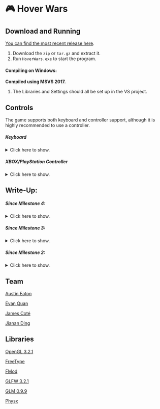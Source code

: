 # :video_game: Hover Wars



<!-- ![](title-image) -->

## Download and Running

[You can find the most recent release
here](https://github.com/EvanQuan/hover-wars/releases).

1. Download the `zip` or `tar.gz` and extract it.
2. Run `HoverWars.exe` to start the program.

#### Compiling on Windows:

**Compiled using MSVS 2017.**

1. The Libraries and Settings should all be set up in the VS project.

## Controls

The game supports both keyboard and controller support, although it is highly
recommended to use a controller.

##### Keyboard

<details>
<summary>Click here to show.</summary>

##### Movement

**W** - Move Forward

**A** - Move Left

**S** - Move Back

**D** - Move Right

**J** - Turn Left

**L** - Turn Right

##### Dash

**I** - Dash Forward

**H** - Dash Left

**K** - Dash Back

**;** - Dash Right

##### Abilities

**Space** - Rocket

**Left Shift** - Trail

**Left Control** - Spikes

#### Other

**Left Click** - Spawns a particle Emitter at the mouse intersection with the
             xz-plane @ yAxis = 0

**Right Click** - Holding down Right Click and moving the mouse will allow you
              to adjust the camera around the vehicle

#### Debug Commands (for Debug mode only)

##### Switching Keyboard Player

**1** - Player 1

**2** - Player 2

**3** - Player 3

**4** - Player 4

**F** - Toggle Wireframe Mode

**C** - Toggle Debug Camera for current player

**B** - Toggle Bounding Box rendering

**M** - Toggle Spatial Map Debug rendering

**Keypad 0** - Set User Interface display count to 0

**Keypad 1** - Set User Interface display count to 1

**Keypad 2** - Set User Interface display count to 2

**Keypad 3** - Set User Interface display count to 3

**Keypad 4** - Set User Interface display count to 4

**R** - Player 1 hits Player 2

**T** - Player 2 hits Player 1

</details>

##### XBOX/PlayStation Controller

<details>
<summary>Click here to show.</summary>

**Left Joystick** - Applies a force on the vehicle in that direction on the
                    xz-plane, WRT to Vehicle space.

**Right Joystick** - Rotates the vehicle left or right.

**Right Trigger** - Press to fire rocket

**Right Bumper** - Hold to switch to alternate camera

**Left Trigger** - Hold to activate flame trail

**Left Bumper** - Press to activate spikes

**X, Y, A, B** - Directional dash

**D-pad** - Honk

</details>

## Write-Up:

##### Since Milestone 4:

<details>
<summary>Click here to show.</summary>
</details>

##### Since Milestone 3:

<details>
<summary>Click here to show.</summary>

### Game Rules

First blood - the first hit of the game grants extra points. This incentivizes
more aggressive play at the start.

A clarification from Milestone 3: there are no deaths and respawns. Our system
focuses on gathering points by hitting other players with abilities like
Mario Kart's battle system.
To punish getting hit, we tried:
- **respawn on hit** - we found it very disorienting having to constantly
  respawn to a random respawn point every time you got hit and having to
  regain your bearings. We suspect it would also be disorienting to see
  hovercrafts spawn near you without warning.
- **losing control for a short duration** - this caused a problem with spikes,
  as you could stun-lock another player by constantly ramming into them and
  spamming spikes. This was partially alleviated by applying a force to
  hovercrafts as they collide with one another, but it's still bad when
  multiple bots are teaming up against a single player.

We settled for resetting ability cooldowns, and losing more points based on
killstreak (explanation next).

### Powerups

#### Timed

Whenever a player hits the player with the most points, they are given a speed
most powerup, which lasts for 20 seconds.

A speed boost is also given to first blood.

#### Stacking

Ability cool downs have been rebalanced to have a much longer time than
before.

Rocket - 5s

Spikes - 3s

Dash - 3s

Whenever players increase their killstreak, their cool downs shorten
by 10% up to a minimum cool down value:

Rocket - 1s

Spikes - 1s

Dash - 0.5s

If their killstreak is lost, their cool downs reset to their base values.

This awards more defensive play and incentives players to put more effort into
dodging enemy attacks. Getting hit now gives a much stronger "feels bad"
response, especially after a long killstreak.

### Ending the Game

The game ends when the game timer hits 0. The player with the most points
wins.

#### End Game Awards

At the end of the game, players are given certain awards for accomplishing
certain tasks, gaining extra bonus points. The currently implemented awards
are:

**Gotta Go Fast!** - Most speed boosts +200

**Tactical** - Largest killstreak +200

**Rocket Man** - Most rocket kills +100

**Pyromaniac** - Most flame trail kills +100

**Porcupine** - Most spike trail kills +100

**Consolation** - Most deaths +100

If there are is more than 1 human player and more than 1 bot in the game,
these awards are available:

**Ludite** - Most bot kills +200

**Misanthropist** - Most player kills +200

#### Points

While still weaker than a player, bots are much challenging than initially
planned, and so now award the same number of points as hitting other human
players.

Points awarded to the attacker now increases with the killstreak of the player
they hit. This should make high killstreak players a larger priority to
target.

### Menus

The game now has a menu system instead of starting directly in-game.

**Start Menu** - the initial splash screen when starting the program, akin to
many old arcade games. Pressing accept will move to the Main Menu.

**Main Menu** - allows the player to start a new game or quit the program.
They can go back to the Start Menu.

**Pregame Menu** - Lets the user choose the game parameters before starting
the game. The user can choose the number of players, number of bots, and game
round time before choosing to start the game, which goes to the Game Menu.
They can also go back to the Main Menu.

**Game Menu** - This is the in-game behaviour as seen before. The player can
press Start to go to the Pause Menu.

**Pause Menu** - The game pauses. The user can continue the game, or end the
game, which goes to the post-game menu.

**Postgame Menu** - After the game, all the end game awards are assigned, and
all the points are tallied up to determine the round winner. This then leads
to quitting the program.

### User Interface

Speed boost prompt displays for the duration of the player's speed boost.

### Sound

Entering the pause menu pauses all in-game sounds, and plays a pause music
loop. Returning to the Game Menu resumes playing in-game sounds as it left
off.

Moving the cursor, or selecting options in the menus plays a random cursor
sound.

Spikes make a sound when deactivating.

Rockets make a sound when firing and when impacting a surface.


### Abilities

Spikes
- Now render and are animated when they are activated and deactivated.

Rockets
- Physics and rendering are now complete

Flame Trail
- Now work with physics

### Driving model

- When hovercrafts collide, a force pushes them away. This makes it more
  difficult to constantly ram into another vehicle non-stop.

- Hovercraft centre of gravity has been lowered to make flipping more
  difficult and recovering from flipping easier.

</details>

##### Since Milestone 2:

<details>
<summary>Click here to show.</summary>

### Font Rendering

The TTF file for the font is parsed using FreeType and saved into an internal
bitmap layout of all the valid characters for rendering text. Then each glyph
information (uv offset/size, bearing, advance) is stored in a hashmap for
indexing into the bitmap. This allows us to render full lines of text with
1 draw call as opposed to having a texture for each glyph and a draw call for
each character.

### Spatial Data Map
There's a basic Spatial Data Map in place that is intended to be utilized for
pathfinding and other necessities. On scene load, all the entities are given
to the spatial data map who populates a static map as well as a hashtable
listing the spatial parameters for each entity in the scene. Dynamic Entities
are updated as they move while static entities are left untouched within the
static data map. While running in debug mode, you can view a visual
representation of the spatial data structure by pressing 'm'. This rendering
is rather expensive and is only available in debug mode. The color codes are
as follows:

- Red: This represents a Static Entity. Path-finding will probably treat these
  spaces as unpassable terrain for finding a path to their target.
- White: This represents the Space a Point Light covers. I had intended to
  speed up lighting calculations by only using lights that the entity is near.
  This is currently not the case, but it may be revisited in the future.
- Purple: This represents a Spot Light. We had a vision for the aesthetic to
  be gritty and cyber-punky. We wanted Spotlights to cast shadows as dynamic
  entities crossed under them. In order to limit shadow calculations, I wanted
  to have a default shadow map for each light and only calculate shadows for
  spotlights that have a dynamic entity within their space. This may not make
  it to release.
- Jade: This represents a dynamic entity. Dynamic Entities cover multiple
  spaces based on their spatial dimensions and it's important that they stay
  updated every frame.

### Shadow Mapping

The directional light in the scene casts shadows. The shadow map is specified
in the scene that loaded in under the directional light entity entry. The
texture size for the shadow is rather large to avoid overly pixellated
shadows. Also, a smoothing kernel is applied to the shadows to soften their
edges and blend with the fragment colors in a nicer way.

### Game Rules

**Abilities**

Rocket

- Implemented
    - Controls
    - Cooldown
    - Sound
    - Internal collision detection
    - Collision processing
    - Physics
    - Rendering

Flame Trail

- Implemented
    - Controls
    - Fuel gauge
    - Graphics
    - Sound
    - Internal collision detection
    - Collision processing
    - Physics collision detection

Spikes

- Implemented
    - Controls
    - Cooldown
    - Sound
    - Internal collision detection
    - Collision processing
    - Physics collision detection
    - Graphics

Directional dash

- Fully implemented

Honk

- Fully implemented

Alternate camera

- Fully implemented


**Stats**
- All in game stat tracking is fully implemented in order for the game rules
  to work

```
Player:
    Score:
        Current score
        Change in score
        Total score
    Kills:
        Total kills
        Total kills against players
        Total kills against each player
        Total kills against bots
    Dominations:
        Current dominations between players
    Killstreaks:
        Current total killstreak
        Current killstreak between players
        Largest total killstreak
        Largest total killstreak between players
    Powerups:
        Total powerups picked up
    Abilities:
        Total abilities used
        Count of each ability used
```

To test this, run in `Debug` mode and press:


**R** - Player 1 hits Player 2

**T** - Player 2 hits Player 1

This demonstrates how players gain and lose points based on their current
killstreaks, dominations and revenges.


Domination
- If player A kills player B 3 times in a row without being killed by player
  B, player A will `dominate` player B.

Revenge
- If player A is dominating player B, and player B kills player A, player
  B gets `revenge` on player A. Player A no longer dominates player B.

Killstreak
- Number of kills a player has in a row without being killed by anyone

**Points**

Points are tracked as as followed (are open to change):

Base points gained for killing a bot **10**

Base points gained for killing a player **50**
- It is more rewarding to hit another player than a bot

Points gained for getting the first kill of the round (first blood) **150**
- Incentivize aggressive play at the start of the round.

Points gained for getting revenge **100**
- This gives an incentive to players to seek revenge other other players
- Provides a means for players who are not performing too well to catch up,
  but only if they have the skill to perform that kill

Points gained per killstreak **20**
- This stacks
- This rewards players who can obtain a high killstreak

Points gained for picking up a powerup **10**
- Minor extra incentive to pick up powerups

Base points lost for getting killed **30**
- Should be less points than a kill, not too much

Points lost per killstreak **10**
- This stacks
- This makes it risky to those with highstreaks as they will also lose more
  points on death


**Game Time**
- Implemented
    - The round timer tracks time correctly
- Not implemented
    - The round ends when the timer hits 0:00
    - Once the round ends, the player with the highest score wins

### User Interface

- Implemented
  - Abilities statuses
  - Score
    - Score change
  - Game time
  - Domination, revenge, killstreak messages
- Not implemented
  - Abilities images


### Sound

Music
- Music transitions and loops

Collision sounds
- Different entities result in different collision sound events.
    - Hovercraft against hovercraft
    - Hovercraft against world
    - Rocket against hovercraft (implemented, but not testable)
    - Flame against hovercraft (implemented, but not testable)
    - Spikes against hovercraft
    - Hovercraft and powerup (not implemented)
- Sound events can randomize between a pool of available sound for that sound
  event to increase variance. Random sound pools implemented for.
    - Hovercraft against hovercraft
    - Hovercraft against world
    - Spike activation

- First blood
    - First blood sound plays when the first kill is made

- Killstreaks
    - Killstreak sound plays when players reaches a high killstreak

- Domination/Revenge
    - Domination and revenge sounds play when players dominate another player
      or get revenge

- AI
    - The AI works on a basic follow model.
    - It oscillates between following the player and seeking a random point on
      the map.
    - The goal of this AI is to collide with the player with spikes engaged.
    - This will result in the AI gaining a point.

</details>

## Team

[Austin Eaton](https://github.com/austinen)

[Evan Quan](https://github.com/EvanQuan)

[James Coté](https://github.com/jamescote)

[Jianan Ding](https://github.com/jiananding)

## Libraries

[OpenGL 3.2.1](https://www.opengl.org/)

[FreeType](https://www.freetype.org/)

[FMod](https://www.fmod.com/)

[GLFW 3.2.1](https://www.glfw.org/)

[GLM 0.9.9](https://glm.g-truc.net/0.9.9/index.html)

[Physx](https://www.geforce.com/hardware/technology/physx)

